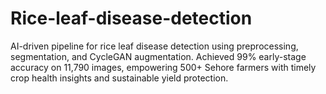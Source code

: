 # Rice-leaf-disease-detection
AI-driven pipeline for rice leaf disease detection using preprocessing, segmentation, and CycleGAN augmentation. Achieved 99% early-stage accuracy on 11,790 images, empowering 500+ Sehore farmers with timely crop health insights and sustainable yield protection.
